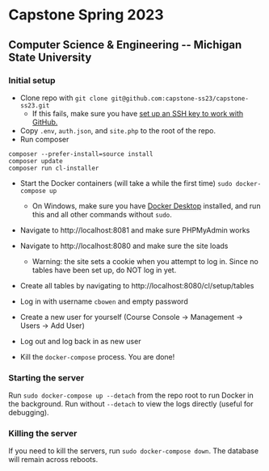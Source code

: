 # Capstone Spring 2023
## Computer Science & Engineering -- Michigan State University

### Initial setup
* Clone repo with `git clone git@github.com:capstone-ss23/capstone-ss23.git`
    - If this fails, make sure you have [set up an SSH key to work with GitHub.](https://docs.github.com/en/authentication/connecting-to-github-with-ssh/about-ssh)
* Copy `.env`, `auth.json`, and `site.php` to the root of the repo.
* Run composer

```{bash}
composer --prefer-install=source install
composer update
composer run cl-installer
```

* Start the Docker containers (will take a while the first time) `sudo docker-compose up`
    - On Windows, make sure you have [Docker Desktop](https://www.docker.com/products/docker-desktop/) installed, and run this and all other commands without `sudo`.

* Navigate to http://localhost:8081 and make sure PHPMyAdmin works
* Navigate to http://localhost:8080 and make sure the site loads
    - Warning: the site sets a cookie when you attempt to log in. Since no tables have been set up, do NOT log in yet. 
* Create all tables by navigating to http://localhost:8080/cl/setup/tables
* Log in with username `cbowen` and empty password
* Create a new user for yourself (Course Console -> Management -> Users -> Add User)
* Log out and log back in as new user
* Kill the `docker-compose` process. You are done!

### Starting the server
Run `sudo docker-compose up --detach` from the repo root to run Docker in the background. Run without `--detach` to view the logs directly (useful for debugging).

### Killing the server
If you need to kill the servers, run `sudo docker-compose down`. The database will remain across reboots.
